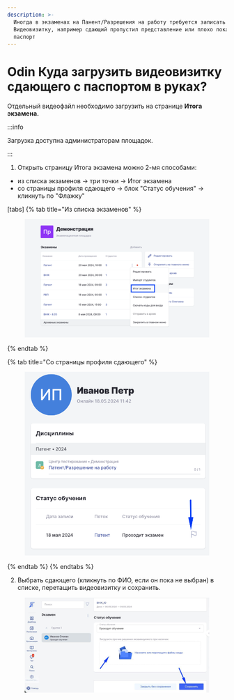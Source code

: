 ```yaml
---
description: >-
  Иногда в экзаменах на Панент/Разрешения на работу требуется записать отдельно
  Видеовизитку, например сдающий пропустил представление или плохо показал
  паспорт
---
```


# Odin Куда загрузить видеовизитку сдающего с паспортом в руках?

Отдельный видеофайл необходимо загрузить на странице **Итога экзамена.**&#x20;

:::info

Загрузка  доступна администраторам площадок.

:::

1. Открыть страницу Итога экзамена можно 2-мя способами:

* из списка экзаменов -> три точки -> Итог экзамена
* со страницы профиля сдающего -> блок "Статус обучения" -> кликнуть по  "Флажку"

[tabs]
{% tab title="Из списка экзаменов" %}
<figure><img src="../.gitbook/assets/image (164).png" alt=""><figcaption></figcaption></figure>
{% endtab %}

{% tab title="Со страницы профиля сдающего" %}
<figure><img src="../.gitbook/assets/image (166).png" alt=""><figcaption></figcaption></figure>
{% endtab %}
{% endtabs %}

2. Выбрать сдающего (кликнуть по ФИО, если он пока не выбран) в списке, перетащить видеовизитку и сохранить.

<figure><img src="../.gitbook/assets/telegram-cloud-photo-size-2-5404625784469053775-y.jpg" alt=""><figcaption></figcaption></figure>

